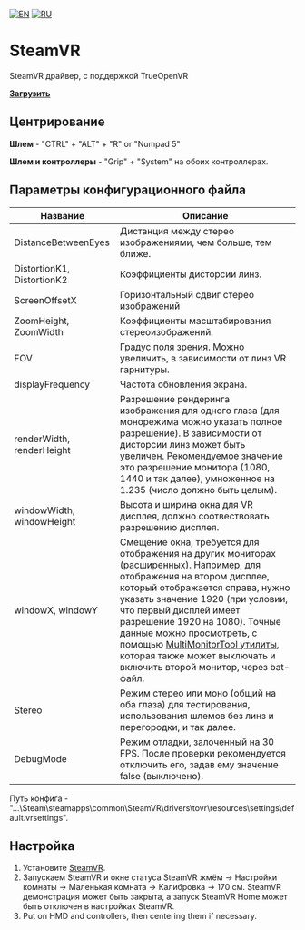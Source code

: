 [![EN](https://user-images.githubusercontent.com/9499881/33184537-7be87e86-d096-11e7-89bb-f3286f752bc6.png)](https://github.com/TrueOpenVR/SteamVR-TrueOpenVR) 
[![RU](https://user-images.githubusercontent.com/9499881/27683795-5b0fbac6-5cd8-11e7-929c-057833e01fb1.png)](https://github.com/TrueOpenVR/SteamVR-TrueOpenVR/blob/master/README.RU.md) 
# SteamVR
SteamVR драйвер, с поддержкой TrueOpenVR


**[Загрузить](https://github.com/TrueOpenVR/SteamVR-TrueOpenVR/releases)**
## Центрирование
**Шлем** - "CTRL" + "ALT" + "R" or "Numpad 5"

**Шлем и контроллеры** - "Grip" + "System" на обоих контроллерах.

## Параметры конфигурационного файла
Название | Описание
------------ | -------------
DistanceBetweenEyes | Дистанция между стерео изображениями, чем больше, тем ближе.
DistortionK1, DistortionK2 | Коэффициенты дисторсии линз.
ScreenOffsetX | Горизонтальный сдвиг стерео изображений
ZoomHeight, ZoomWidth | Коэффициенты масштабирования стереоизображений.
FOV | Градус поля зрения. Можно увеличить, в зависимости от линз VR гарнитуры.
displayFrequency | Частота обновления экрана.
renderWidth, renderHeight | Разрешение рендеринга изображения для одного глаза (для монорежима можно указать полное разрешение). В зависимости от дисторсии линз может быть увеличен. Рекомендуемое значение это разрешение монитора (1080, 1440 и так далее), умноженное на 1.235 (число должно быть целым).
windowWidth, windowHeight | Высота и ширина окна для VR дисплея, должно соотвествовать разрешению дисплея.
windowX, windowY | Смещение окна, требуется для отображения на других мониторах (расширенных). Например, для отображения на втором дисплее, который отображается справа, нужно указать значение 1920 (при условии, что первый дисплей имеет разрешение 1920 на 1080). Точные данные можно просмотреть, с помощью [MultiMonitorTool утилиты](https://www.nirsoft.net/utils/multi_monitor_tool.html), которая также может выключать и включить второй монитор, через bat-файл.
Stereo | Режим стерео или моно (общий на оба глаза) для тестирования, использования шлемов без линз и перегородки, и так далее.
DebugMode | Режим отладки, залоченный на 30 FPS. После проверки рекомендуется отключить его, задав ему значение false (выключено).

Путь конфига - "...\Steam\steamapps\common\SteamVR\drivers\tovr\resources\settings\default.vrsettings".


## Настройка
1. Установите [SteamVR](https://store.steampowered.com/app/250820/SteamVR/).
2. Запускаем SteamVR и окне статуса SteamVR жмём -> Настройки комнаты -> Маленькая комната -> Калибровка -> 170 см. SteamVR демонстрация может быть закрыта, а запуск SteamVR Home может быть отключен в настройках SteamVR.
3. Put on HMD and controllers, then centering them if necessary.